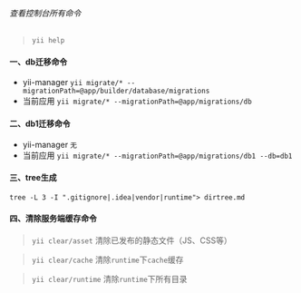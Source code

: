###### 查看控制台所有命令
> `yii help`

#### 一、db迁移命令
+ yii-manager
`yii migrate/* --migrationPath=@app/builder/database/migrations`
+ 当前应用
`yii migrate/* --migrationPath=@app/migrations/db`

#### 二、db1迁移命令
+ yii-manager
`无`
+ 当前应用
`yii migrate/* --migrationPath=@app/migrations/db1 --db=db1`

#### 三、tree生成
`tree -L 3 -I ".gitignore|.idea|vendor|runtime"> dirtree.md`

#### 四、清除服务端缓存命令
> `yii clear/asset` 清除已发布的静态文件（JS、CSS等）

> `yii clear/cache` 清除`runtime`下`cache`缓存

> `yii clear/runtime` 清除`runtime`下所有目录






